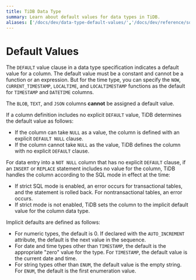 ```yaml
---
title: TiDB Data Type
summary: Learn about default values for data types in TiDB.
aliases: ['/docs/dev/data-type-default-values/','/docs/dev/reference/sql/data-types/default-values/']
---
```


# Default Values

The `DEFAULT` value clause in a data type specification indicates a default value for a column. The default value must be a constant and cannot be a function or an expression. But for the time type, you can specify the `NOW`, `CURRENT_TIMESTAMP`, `LOCALTIME`, and `LOCALTIMESTAMP` functions as the default for `TIMESTAMP` and `DATETIME` columns.

The `BLOB`, `TEXT`, and `JSON` columns __cannot__ be assigned a default value.

If a column definition includes no explicit `DEFAULT` value, TiDB determines the default value as follows:

- If the column can take `NULL` as a value, the column is defined with an explicit `DEFAULT NULL` clause.
- If the column cannot take `NULL` as the value, TiDB defines the column with no explicit `DEFAULT` clause.

For data entry into a `NOT NULL` column that has no explicit `DEFAULT` clause, if an `INSERT` or `REPLACE` statement includes no value for the column, TiDB handles the column according to the SQL mode in effect at the time:

- If strict SQL mode is enabled, an error occurs for transactional tables, and the statement is rolled back. For nontransactional tables, an error occurs.
- If strict mode is not enabled, TiDB sets the column to the implicit default value for the column data type.

Implicit defaults are defined as follows:

- For numeric types, the default is 0. If declared with the `AUTO_INCREMENT` attribute, the default is the next value in the sequence.
- For date and time types other than `TIMESTAMP`, the default is the appropriate "zero" value for the type. For `TIMESTAMP`, the default value is the current date and time.
- For string types other than `ENUM`, the default value is the empty string. For `ENUM`, the default is the first enumeration value.
